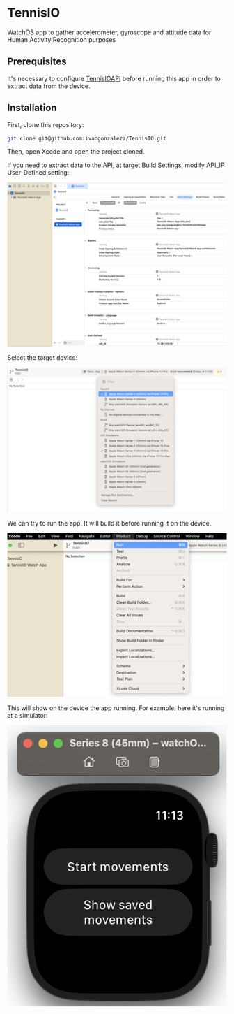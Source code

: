 # TennisIO
WatchOS app to gather accelerometer, gyroscope and attitude data for Human Activity Recognition purposes

## Prerequisites
It's necessary to configure [TennisIOAPI](https://github.com/ivangonzalezz/TennisIOAPI) before running this app in order to extract data from the device.

## Installation
First, clone this repository:

```bash
git clone git@github.com:ivangonzalezz/TennisIO.git
```

Then, open Xcode and open the project cloned. 

If you need to extract data to the API, at target Build Settings, modify API_IP User-Defined setting:

![Build settings](img/build_settings.png)

Select the target device:

![Target device](img/target_device.png)

We can try to run the app. It will build it before running it on the device.

![Running app](img/running_app.png)

This will show on the device the app running. For example, here it's running at a simulator:

![Simulator app](img/simulator.png)
